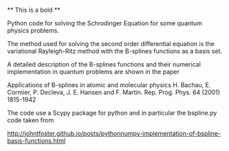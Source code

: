 ** This is a bold **

Python code for solving the Schrodinger Equation for some
quantum physics problems.

The method used for solving the second order differential 
equation is the variational Rayleigh-Ritz method with the 
B-splines functions as a basis set.

A detailed description of the B-splines functions 
and their numerical implementation in quantum problems are shown in 
the paper

Applications of B-splines in atomic and molecular physics
H. Bachau, E. Cormier, P. Decleva, J. E. Hansen and F. Martin.
Rep. Prog. Phys. 64 (2001) 1815-1942

The code use a Scypy package for python and in particular
the bspline.py code taken from 

http://johntfoster.github.io/posts/pythonnumpy-implementation-of-bspline-basis-functions.html

